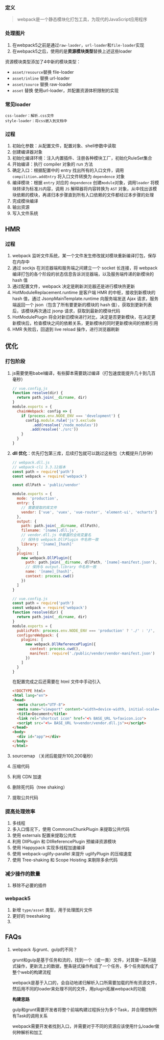 ### 定义

> webpack是一个静态模块化打包工具，为现代的JavaScript应用程序



### 处理图片

1. 在webpack5之前是通过`raw-laoder`，`url-loader`和`file-loader`实现
2. 在webpack5之后，使用的是**资源模块类型**替换上述这些loader

资源模块类型添加了4中新的模块类型：

- `asset/resource`替换 file-loader
- `asset/inline` 替换 url-loader
- `asset/source` 替换 raw-loader
- `asset` 替换 使用url-loader，并配置资源体积限制的实现



### 常见loader

```
css-loader：解析.css文件
style-loader：将css嵌入到文档中
```



### 过程

1. 初始化参数：从配置文件，配置对象、shell参数中读取
2. 创建编译器对象
3. 初始化编译环境：注入内置插件、注册各种模块工厂，初始化RuleSet集合
4. 开始编译：执行 compiler 对象的 run 方法
5. 确定入口：根据配置中的 entry 找出所有的入口文件，调用 `compilition.addEntry` 将入口文件转换为 `dependence` 对象
6. 编译模块：根据 `entry` 对应的 `dependence` 创建`module`对象，调用`loader` 将模块转译为标准`JS`内容，调用 `JS` 解释器将内容转换为 `AST` 对象，从中找出该模块依赖的模块，再递归本步骤直到所有入口依赖的文件都经过本步骤的处理
7. 完成模块编译
8. 输出资源
9. 写入文件系统





## HMR

### 过程

1. webpack 监听文件系统，某一个文件发生修改就对模块重新编译打包，保存在内存中
2. 通过 sockjs 在浏览器端和服务端之间建立一个 socket 长连接，将 webpack 编译打包的各个阶段的状态信息告诉浏览器端，以及服务端传递的新模块的 hash 值
3. 通过配置文件，webpack 决定是刷新浏览器还是进行模块热更新
4. HotModuleReplacement.runtime 是客户端 HMR 的中枢，接收到新模块的 hash 值，通过 JsonpMainTemplate.runtime 向服务端发送 Ajax 请求，服务端返回一个 json（包含了所有要更新的模块的 hash 值），获取到更新列表后，该模块再次通过 jsonp 请求，获取到最新的模块代码
5. HotModulePlugin 将会对新旧模块进行对比，决定是否更新模块，在决定更新模块后，检查模块之间的依赖关系，更新模块的同时更新模块间的依赖引用
6. HMR 失败后，回退到 live reload 操作，进行浏览器刷新



## 优化

### 打包阶段

1. js需要使用babel编译，有些脚本需要跳过编译（打包速度能提升几十到几百毫秒）

   ```js
   // vue.config.js
   function resolve(dir) {
     return path.join(__dirname, dir)
   }
   module.exports = {
     chainWebpack: config => {
       if (process.env.NODE_ENV === 'development') {
         config.module.rule('js').exclude
         	.add(resolve('/node_modules'))
           .add(resolve('./src'))
       }
     }
   }
   ```

2. **dll 优化**：优先打包第三库，后续打包就可以跳过这些包（大概提升几秒钟）

   ```js
   // webpack.dll.js
   // webpack-cli 3.3.12版本
   const path = require('path')
   const webpack = require('webpack')
   
   const dllPath = 'public/vendor'
   
   module.exports = {
     mode: 'production',
     entry: {
       // 需要提取的库文件
       vendor: ['vue', 'vuex', 'vue-router', 'element-ui', 'echarts']
     },
     output: {
       path: path.join(__dirname, dllPath),
       filename: '[name].dll.js',
       // vendor.dll.js 中暴露的全局变量名
       // 保持与 webpack.DllPlugin 中名称一致
       library: '[name]_[hash]'
     },
     plugins: [
       new webpack.DllPlugin({
         path: path.join(__dirname, dllPath, '[name]-manifest.json'),
         // 保持与 output.library 中名称一致
         name: '[name]_[hash]',
         context: process.cwd()
       })
     ]
   }
   
   // vue.config.js
   const path = require('path')
   const webpack = require('webpack')
   function resolve(dir) {
     return path.join(__dirname, dir)
   }
   module.exports = {
     publicPath: process.env.NODE_ENV === 'production' ? './' : '/',
     configureWebpack: {
       plugins: [
         new webpack.DllReferencePlugin({
           context: process.cwd(),
           manifest: require('./public/vendor/vendor-manifest.json')
         })
       ]
     }
   }
   ```

   在配置完成之后还需要在 html 文件中手动引入

   ```html
   <!DOCTYPE html>
   <html lang="en">
   <head>
     <meta charset="UTF-8">
     <meta name="viewport" content="width=device-width, initial-scale=1.0">
     <title>Document</title>
     <link rel="shortcut icon" href="<% BASE_URL %>favicon.ico">
     <script src="<%= BASE_URL %>vendor/vendor.dll.js"></script>
   </head>
   <body>
     <div id="app"></div>
   </body>
   </html>
   ```

3. sourcemap （关闭后能提升100,200毫秒）

4. 压缩代码

5. 利用 CDN 加速

6. 删除死代码（tree shaking）

7. 提取公共代码



### 提高处理效率

1. 多线程
2. 多入口情况下，使用 CommonsChunkPlugin 来提取公共代码
3. 使用 externals 配置来提取公共库
4. 利用 DllPlugin 和 DllReferencePlugin 预编译资源模块
5. 使用 Happypack 实现多线程加速编译
6. 使用 webpack-uglify-parallel 来提升 uglifyPlugin 的压缩速度
7. 使用 Tree-shaking 和 Scope Hoisting 来剔除多余代码



### 减少操作的数量

1. 移除不必要的插件



### webpack5

1. 新增 `type/asset` 类型，用于处理图片文件
2. 更好的 treeshaking
3. 



## FAQs

1. webpack 与grunt、gulp的不同？

   grunt和gulp是基于任务和流的，找到一个（或一类）文件，对其做一系列链式操作，更新流上的数据，整条链式操作构成了一个任务，多个任务就构成了整个web的构建流程

   webpack是基于入口的，会自动地递归解析入口所需要加载的所有资源文件，然后用不同的loader来处理不同的文件，用plugin拓展webpack的功能

   **构建思路**

   gulp和grunt需要开发者将整个前端构建过程拆分为多个Task，并合理控制所有Task的调用关系

   webpack需要开发者找到入口，并需要对于不同的资源应该使用什么loader做何种解析和加工
